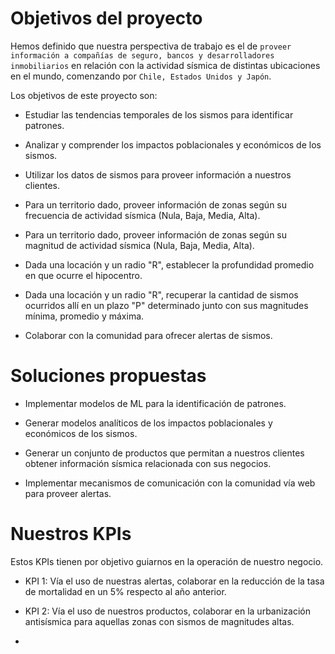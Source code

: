 # Objetivos del proyecto

Hemos definido que nuestra perspectiva de trabajo es el de `proveer información a compañías de seguro, bancos y desarrolladores inmobiliarios` en relación con la actividad sísmica de distintas ubicaciones en el mundo, comenzando por `Chile, Estados Unidos y Japón`.

Los objetivos de este proyecto son:

- Estudiar las tendencias temporales de los sismos para identificar patrones.

- Analizar y comprender los impactos poblacionales y económicos de los sismos.

- Utilizar los datos de sismos para proveer información a nuestros clientes.

- Para un territorio dado, proveer información de zonas según su frecuencia de actividad sísmica (Nula, Baja, Media, Alta).

- Para un territorio dado, proveer información de zonas según su magnitud de actividad sísmica (Nula, Baja, Media, Alta).

- Dada una locación y un radio "R", establecer la profundidad promedio en que ocurre el hipocentro.

- Dada una locación y un radio "R", recuperar la cantidad de sismos ocurridos allí en un plazo "P" determinado junto con sus magnitudes mínima, promedio y máxima.

- Colaborar con la comunidad para ofrecer alertas de sismos.

# Soluciones propuestas

- Implementar modelos de ML para la identificación de patrones.

- Generar modelos analíticos de los impactos poblacionales y económicos de los sismos.

- Generar un conjunto de productos que permitan a nuestros clientes obtener información sísmica relacionada con sus negocios.

- Implementar mecanismos de comunicación con la comunidad vía web para proveer alertas.

# Nuestros KPIs

Estos KPIs tienen por objetivo guiarnos en la operación de nuestro negocio.

- KPI 1: Vía el uso de nuestras alertas, colaborar en la reducción de la tasa de mortalidad en un 5% respecto al año anterior.

- KPI 2: Vía el uso de nuestros productos, colaborar en la urbanización antisísmica para aquellas zonas con sismos de magnitudes altas.

- 